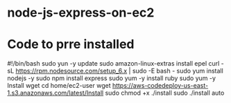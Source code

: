 # node-js-express-on-ec2

# Code to prre installed

#!/bin/bash
sudo yun -y update
sudo amazon-linux-extras install epel
curl -sL https://rpm.nodesource.com/setup_6.x | sudo -E bash -
sudo yum install nodejs -y 
sudo npm install express
sudo yum -y install ruby
sudo yum -y Install wget
cd home/ec2-user
wget https://aws-codedeploy-us-east-1.s3.anazonaws.com/latest/Install
sudo chmod +x ./install
sudo ./install auto
